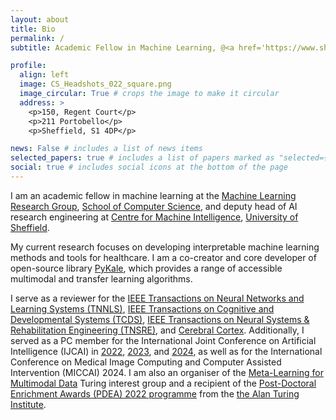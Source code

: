 ```yaml
---
layout: about
title: Bio
permalink: /
subtitle: Academic Fellow in Machine Learning, @<a href='https://www.sheffield.ac.uk'>The University of Sheffield</a>.

profile:
  align: left
  image: CS_Headshots_022_square.png
  image_circular: True # crops the image to make it circular
  address: >
    <p>150, Regent Court</p>
    <p>211 Portobello</p>
    <p>Sheffield, S1 4DP</p>

news: False # includes a list of news items
selected_papers: true # includes a list of papers marked as "selected={true}"
social: true # includes social icons at the bottom of the page
---
```


I am an academic fellow in machine learning at the [Machine Learning Research Group](https://www.sheffield.ac.uk/dcs/research/groups/machine-learning), [School of Computer Science](https://www.sheffield.ac.uk/cs), and deputy head of AI research engineering at [Centre for Machine Intelligence](https://www.sheffield.ac.uk/machine-intelligence), [University of Sheffield](https://www.sheffield.ac.uk/).

My current research focuses on developing interpretable machine learning methods and tools for healthcare. I am a co-creator and core developer of open-source library [PyKale](https://github.com/pykale/pykale), which provides a range of accessible multimodal and transfer learning algorithms.

I serve as a reviewer for the [IEEE Transactions on Neural Networks and Learning Systems (TNNLS)](https://cis.ieee.org/publications/t-neural-networks-and-learning-systems), [IEEE Transactions on Cognitive and Developmental Systems (TCDS)](https://cis.ieee.org/publications/t-cognitive-and-developmental-systems), [IEEE Transactions on Neural Systems & Rehabilitation Engineering (TNSRE)](https://www.embs.org/tnsre/), and [Cerebral Cortex](https://academic.oup.com/cercor). Additionally, I served as a PC member for the International Joint Conference on Artificial Intelligence (IJCAI) in [2022](https://ijcai-22.org/pc-members/), [2023](https://ijcai-23.org/pc-member-list/), and [2024](https://ijcai24.org/program-committee-pcs/), as well as for the International Conference on Medical Image Computing and Computer Assisted Intervention (MICCAI) 2024. I am also an organiser of the [Meta-Learning for Multimodal Data](https://www.turing.ac.uk/research/interest-groups/meta-learning-multimodal-data) Turing interest group and a recipient of the [Post-Doctoral Enrichment Awards (PDEA) 2022 programme](https://www.turing.ac.uk/post-doctoral-enrichment-awards-pdea) from the [the Alan Turing Institute](https://www.turing.ac.uk).

<!-- I currently have one open [PhD position](https://www.findaphd.com/phds/project/developing-foundation-models-for-multimodal-neuroimaging-data/?p168127) available. If you are interested, please contact me by email with: 1) your CV; 2) one representative piece of your writing (e.g., paper, dissertation, technical report); 3) code samples via an attachment or providing your GitHub page link; and 4) a description of a collaboration experience in your Application Statement. -->
